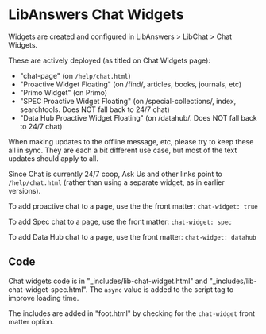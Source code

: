 # LibAnswers Chat Widgets

Widgets are created and configured in LibAnswers > LibChat > Chat Widgets.

These are actively deployed (as titled on Chat Widgets page):

- "chat-page" (on `/help/chat.html`)
- "Proactive Widget Floating" (on /find/, articles, books, journals, etc)
- "Primo Widget" (on Primo)
- "SPEC Proactive Widget Floating" (on /special-collections/, index, searchtools. Does NOT fall back to 24/7 chat)
- "Data Hub Proactive Widget Floating" (on /datahub/. Does NOT fall back to 24/7 chat)

When making updates to the offline message, etc, please try to keep these all in sync. 
They are each a bit different use case, but most of the text updates should apply to all. 

Since Chat is currently 24/7 coop, Ask Us and other links point to `/help/chat.html` (rather than using a separate widget, as in earlier versions).

To add proactive chat to a page, use the the front matter: 
`chat-widget: true`

To add Spec chat to a page, use the front matter:
`chat-widget: spec`

To add Data Hub chat to a page, use the front matter:
`chat-widget: datahub`

## Code

Chat widgets code is in "_includes/lib-chat-widget.html" and "_includes/lib-chat-widget-spec.html".
The `async` value is added to the script tag to improve loading time.

The includes are added in "foot.html" by checking for the `chat-widget` front matter option.
